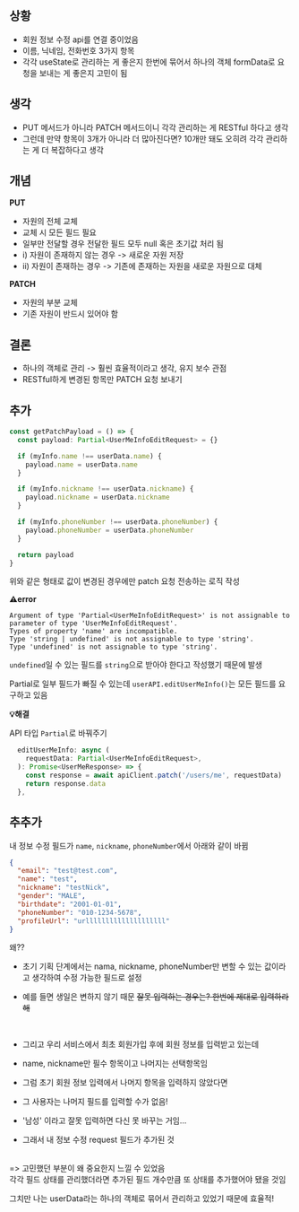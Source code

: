 ## 상황

- 회원 정보 수정 api를 연결 중이었음
- 이름, 닉네임, 전화번호 3가지 항목
- 각각 useState로 관리하는 게 좋은지 한번에 묶어서 하나의 객체 formData로 요청을 보내는 게 좋은지 고민이 됨

## 생각

- PUT 메서드가 아니라 PATCH 메서드이니 각각 관리하는 게 RESTful 하다고 생각
- 그런데 만약 항목이 3개가 아니라 더 많아진다면? 10개만 돼도 오히려 각각 관리하는 게 더 복잡하다고 생각

## 개념

**PUT**

- 자원의 전체 교체
- 교체 시 모든 필드 필요
- 일부만 전달할 경우 전달한 필드 모두 null 혹은 초기값 처리 됨
- i) 자원이 존재하지 않는 경우 -> 새로운 자원 저장
- ii) 자원이 존재하는 경우 -> 기존에 존재하는 자원을 새로운 자원으로 대체

**PATCH**

- 자원의 부분 교체
- 기존 자원이 반드시 있어야 함

## 결론

- 하나의 객체로 관리 -> 훨씬 효율적이라고 생각, 유지 보수 관점
- RESTful하게 변경된 항목만 PATCH 요청 보내기

## 추가

```typescript
const getPatchPayload = () => {
  const payload: Partial<UserMeInfoEditRequest> = {}

  if (myInfo.name !== userData.name) {
    payload.name = userData.name
  }

  if (myInfo.nickname !== userData.nickname) {
    payload.nickname = userData.nickname
  }

  if (myInfo.phoneNumber !== userData.phoneNumber) {
    payload.phoneNumber = userData.phoneNumber
  }

  return payload
}
```

위와 같은 형태로 값이 변경된 경우에만 patch 요청 전송하는 로직 작성

**⚠️error**

```
Argument of type 'Partial<UserMeInfoEditRequest>' is not assignable to parameter of type 'UserMeInfoEditRequest'.
Types of property 'name' are incompatible.
Type 'string | undefined' is not assignable to type 'string'.
Type 'undefined' is not assignable to type 'string'.
```

`undefined`일 수 있는 필드를 `string`으로 받아야 한다고 작성했기 때문에 발생

Partial로 일부 필드가 빠질 수 있는데 `userAPI.editUserMeInfo()`는 모든 필드를 요구하고 있음

**💡해결**

API 타입 `Partial`로 바꿔주기

```typescript
  editUserMeInfo: async (
    requestData: Partial<UserMeInfoEditRequest>,
  ): Promise<UserMeResponse> => {
    const response = await apiClient.patch('/users/me', requestData)
    return response.data
  },
```

## 추추가

내 정보 수정 필드가 `name`, `nickname`, `phoneNumber`에서 아래와 같이 바뀜

```json
{
  "email": "test@test.com",
  "name": "test",
  "nickname": "testNick",
  "gender": "MALE",
  "birthdate": "2001-01-01",
  "phoneNumber": "010-1234-5678",
  "profileUrl": "urllllllllllllllllllll"
}
```

왜??

- 초기 기획 단계에서는 nama, nickname, phoneNumber만 변할 수 있는 값이라고 생각하여 수정 가능한 필드로 설정
- 예를 들면 생일은 변하지 않기 때문 ~~잘못 입력하는 경우는? 한번에 제대로 입력하라해~~

  <br/>

- 그리고 우리 서비스에서 최초 회원가입 후에 회원 정보를 입력받고 있는데
- name, nickname만 필수 항목이고 나머지는 선택항목임
- 그럼 초기 회원 정보 입력에서 나머지 항목을 입력하지 않았다면
- 그 사용자는 나머지 필드를 입력할 수가 없음!
- '남성' 이라고 잘못 입력하면 다신 못 바꾸는 거임...
- 그래서 내 정보 수정 request 필드가 추가된 것
  <br/>

<br/>
=> 고민했던 부분이 왜 중요한지 느낄 수 있었음
<br/>
각각 필드 상태를 관리했더라면 추가된 필드 개수만큼 또 상태를 추가했어야 됐을 것임
<br/>

그치만 나는 userData라는 하나의 객체로 묶어서 관리하고 있었기 때문에 효율적!
